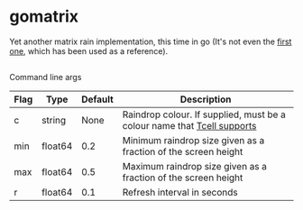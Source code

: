 # gomatrix

Yet another matrix rain implementation, this time in go (It's not even the [first one](https://github.com/GeertJohan/gomatrix), which has been used as a reference).

##

Command line args

| **Flag** | **Type** | **Default** | **Description**                                                                                                                                                          |
|----------|----------|-------------|--------------------------------------------------------------------------------------------------------------------------------------------------------------------------|
| c        | string   | None        | Raindrop colour. If supplied, must be a colour name that [Tcell supports](https://github.com/gdamore/tcell/blob/88b9c25c3c5ee48b611dfeca9a2e9cf07812c35e/color.go#L851)  |
| min      | float64  | 0.2         | Minimum raindrop size given as a fraction of the screen height                                                                                                           |
| max      | float64  | 0.5         | Maximum raindrop size given as a fraction of the screen height                                                                                                           |
| r        | float64  | 0.1         | Refresh interval in seconds                                                                                                                                              |